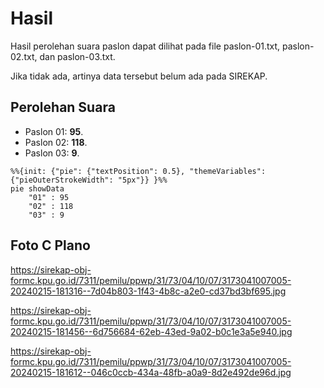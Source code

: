 # Hasil

Hasil perolehan suara paslon dapat dilihat pada file paslon-01.txt, paslon-02.txt, dan paslon-03.txt.

Jika tidak ada, artinya data tersebut belum ada pada SIREKAP.

## Perolehan Suara

 * Paslon 01: **95**.
 * Paslon 02: **118**.
 * Paslon 03: **9**.

```mermaid
%%{init: {"pie": {"textPosition": 0.5}, "themeVariables": {"pieOuterStrokeWidth": "5px"}} }%%
pie showData
    "01" : 95
    "02" : 118
    "03" : 9
```
## Foto C Plano

https://sirekap-obj-formc.kpu.go.id/7311/pemilu/ppwp/31/73/04/10/07/3173041007005-20240215-181316--7d04b803-1f43-4b8c-a2e0-cd37bd3bf695.jpg

https://sirekap-obj-formc.kpu.go.id/7311/pemilu/ppwp/31/73/04/10/07/3173041007005-20240215-181456--6d756684-62eb-43ed-9a02-b0c1e3a5e940.jpg

https://sirekap-obj-formc.kpu.go.id/7311/pemilu/ppwp/31/73/04/10/07/3173041007005-20240215-181612--046c0ccb-434a-48fb-a0a9-8d2e492de96d.jpg
